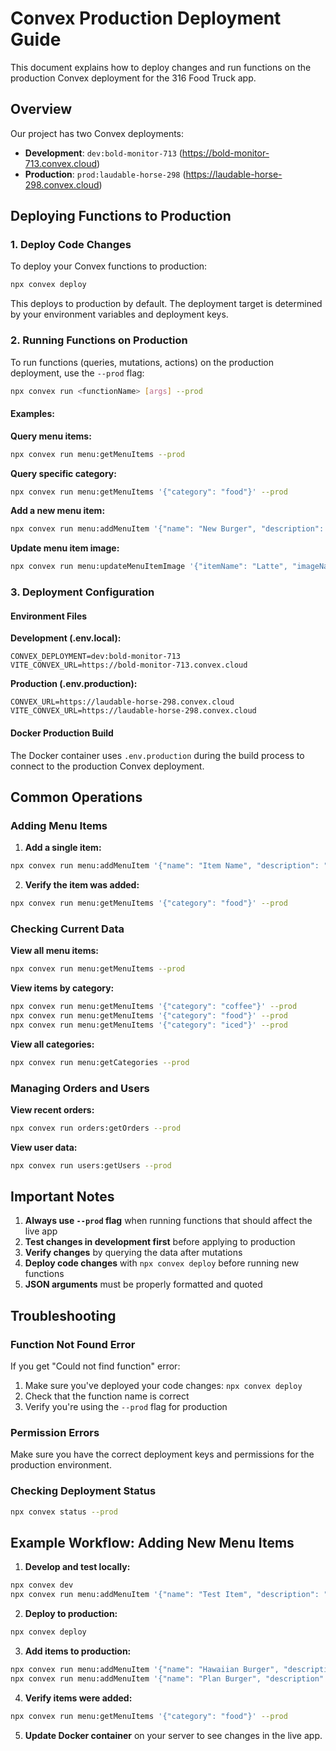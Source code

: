 # Convex Production Deployment Guide

This document explains how to deploy changes and run functions on the production Convex deployment for the 316 Food Truck app.

## Overview

Our project has two Convex deployments:
- **Development**: `dev:bold-monitor-713` (https://bold-monitor-713.convex.cloud)
- **Production**: `prod:laudable-horse-298` (https://laudable-horse-298.convex.cloud)

## Deploying Functions to Production

### 1. Deploy Code Changes

To deploy your Convex functions to production:

```bash
npx convex deploy
```

This deploys to production by default. The deployment target is determined by your environment variables and deployment keys.

### 2. Running Functions on Production

To run functions (queries, mutations, actions) on the production deployment, use the `--prod` flag:

```bash
npx convex run <functionName> [args] --prod
```

#### Examples:

**Query menu items:**
```bash
npx convex run menu:getMenuItems --prod
```

**Query specific category:**
```bash
npx convex run menu:getMenuItems '{"category": "food"}' --prod
```

**Add a new menu item:**
```bash
npx convex run menu:addMenuItem '{"name": "New Burger", "description": "Delicious burger", "basePrice": 12.00, "category": "food"}' --prod
```

**Update menu item image:**
```bash
npx convex run menu:updateMenuItemImage '{"itemName": "Latte", "imageName": "new-latte.png"}' --prod
```

### 3. Deployment Configuration

#### Environment Files

**Development (.env.local):**
```
CONVEX_DEPLOYMENT=dev:bold-monitor-713
VITE_CONVEX_URL=https://bold-monitor-713.convex.cloud
```

**Production (.env.production):**
```
CONVEX_URL=https://laudable-horse-298.convex.cloud
VITE_CONVEX_URL=https://laudable-horse-298.convex.cloud
```

#### Docker Production Build

The Docker container uses `.env.production` during the build process to connect to the production Convex deployment.

## Common Operations

### Adding Menu Items

1. **Add a single item:**
```bash
npx convex run menu:addMenuItem '{"name": "Item Name", "description": "Item description", "basePrice": 10.00, "category": "food"}' --prod
```

2. **Verify the item was added:**
```bash
npx convex run menu:getMenuItems '{"category": "food"}' --prod
```

### Checking Current Data

**View all menu items:**
```bash
npx convex run menu:getMenuItems --prod
```

**View items by category:**
```bash
npx convex run menu:getMenuItems '{"category": "coffee"}' --prod
npx convex run menu:getMenuItems '{"category": "food"}' --prod
npx convex run menu:getMenuItems '{"category": "iced"}' --prod
```

**View all categories:**
```bash
npx convex run menu:getCategories --prod
```

### Managing Orders and Users

**View recent orders:**
```bash
npx convex run orders:getOrders --prod
```

**View user data:**
```bash
npx convex run users:getUsers --prod
```

## Important Notes

1. **Always use `--prod` flag** when running functions that should affect the live app
2. **Test changes in development first** before applying to production
3. **Verify changes** by querying the data after mutations
4. **Deploy code changes** with `npx convex deploy` before running new functions
5. **JSON arguments** must be properly formatted and quoted

## Troubleshooting

### Function Not Found Error
If you get "Could not find function" error:
1. Make sure you've deployed your code changes: `npx convex deploy`
2. Check that the function name is correct
3. Verify you're using the `--prod` flag for production

### Permission Errors
Make sure you have the correct deployment keys and permissions for the production environment.

### Checking Deployment Status
```bash
npx convex status --prod
```

## Example Workflow: Adding New Menu Items

1. **Develop and test locally:**
```bash
npx convex dev
npx convex run menu:addMenuItem '{"name": "Test Item", "description": "Test", "basePrice": 5.00, "category": "food"}'
```

2. **Deploy to production:**
```bash
npx convex deploy
```

3. **Add items to production:**
```bash
npx convex run menu:addMenuItem '{"name": "Hawaiian Burger", "description": "Juicy beef patty with pineapple, ham, and cheese", "basePrice": 13.00, "category": "food"}' --prod
npx convex run menu:addMenuItem '{"name": "Plan Burger", "description": "Premium beef burger with special sauce and toppings", "basePrice": 13.50, "category": "food"}' --prod
```

4. **Verify items were added:**
```bash
npx convex run menu:getMenuItems '{"category": "food"}' --prod
```

5. **Update Docker container** on your server to see changes in the live app.